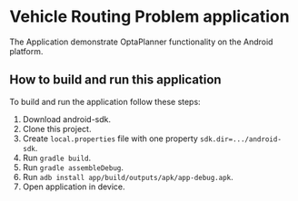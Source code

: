 # Vehicle Routing Problem application

The Application demonstrate OptaPlanner functionality on the Android platform.

## How to build and run this application

To build and run the application follow these steps:

1. Download android-sdk.
2. Clone this project.
3. Create `local.properties` file with one property `sdk.dir=.../android-sdk`.
4. Run `gradle build`.
5. Run `gradle assembleDebug`.
6. Run `adb install app/build/outputs/apk/app-debug.apk`.
7. Open application in device.
